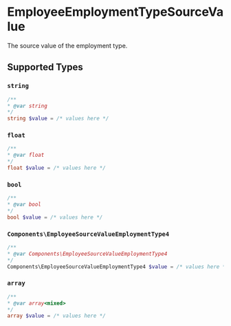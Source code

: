 # EmployeeEmploymentTypeSourceValue

The source value of the employment type.


## Supported Types

### `string`

```php
/**
* @var string
*/
string $value = /* values here */
```

### `float`

```php
/**
* @var float
*/
float $value = /* values here */
```

### `bool`

```php
/**
* @var bool
*/
bool $value = /* values here */
```

### `Components\EmployeeSourceValueEmploymentType4`

```php
/**
* @var Components\EmployeeSourceValueEmploymentType4
*/
Components\EmployeeSourceValueEmploymentType4 $value = /* values here */
```

### `array`

```php
/**
* @var array<mixed>
*/
array $value = /* values here */
```

